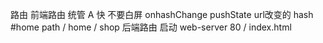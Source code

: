 路由
前端路由 统管 A 快 不要白屏 onhashChange pushState url改变的 hash #home path / home / shop
后端路由 启动 web-server 80 / index.html